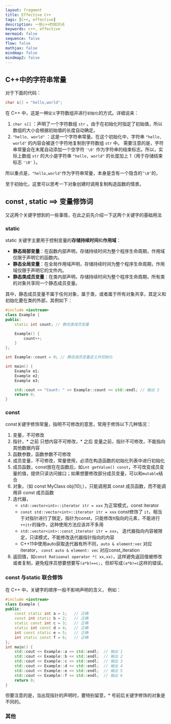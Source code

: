 ```yaml
---
layout: fragment
title: Effective C++
tags: [C++, effective]
description: 一些c++的知识点
keywords: c++, effective
mermaid: false
sequence: false
flow: false
mathjax: false
mindmap: false
mindmap2: false
---
```


## C++中的字符串常量

对于下面的代码：
```cpp
char s[] = "hello,world";
```
在 C++ 中，这是一种`定义`字符数组并进行`初始化`的方式。详细说来：
1. `char s[]` ：声明了一个字符数组 `str` 。由于在初始化时指定了初始值，所以数组的大小会根据初始值的长度自动确定。
2. `"hello, world"` ：这是一个字符串常量。在这个初始化中，字符串 `"hello, world"` 的内容会被逐个字符地复制到字符数组 `str` 中。
需要注意的是，字符串常量会在末尾自动添加一个空字符 `'\0'` 作为字符串的结束标志。所以，实际上数组 `str` 的大小是字符串 `"hello, world"` 的长度加上 1（用于存储结束标志 `'\0'` ）。

所以重点是，`"hello,world"`作为字符串常量，本身是含有一个隐含的`’\0‘`的，

至于初始化，这里可以思考一下对象创建时调用复制构造函数的情景。

## const , static ==> 变量修饰词
又这两个关键字想到的一些事情，在此之前先介绍一下这两个关键字的基础用法

### static

static 关键字主要用于控制变量的**存储持续时间**和**作用域**：

 -  **静态局部变量**：在函数内部声明，存储持续时间为整个程序生命周期，作用域仅限于声明它的函数内。
 -   **静态全局变量**：在全局作用域声明，存储持续时间为整个程序生命周期，作用域仅限于声明它的文件内。
 -   **静态类成员变量**：在类内部声明，存储持续时间为整个程序生命周期，所有类的对象共享同一个静态成员变量。

其中，静态成员变量不属于任何对象，属于类，或者属于所有对象共享，其定义和初始化要在类的外部，其例如下：
```cpp
#include <iostream>
class Example {
public:
    static int count; // 静态类成员变量

    Example() {
        count++;
    }
};

int Example::count = 0; // 静态成员变量定义并初始化

int main() {
    Example e1;
    Example e2;
    Example e3;

    std::cout << "Count: " << Example::count << std::endl; // 输出 3
    return 0;
}
```

### const
const关键字修饰常量，指明不可修改的意思，常用于修饰以下几种情况：
1. 变量，不可修改
2. 指针，* 之前 只想内容不可修改，* 之后 变量之前，指针不可修改，不能指向其他数据内容
3. 函数参数，函数参数不可修改
4. 成员变量，不可修改，常量使用，必须在构造函数的初始化列表中进行初始化
5. 成员函数，const放在在函数后，如`int getValue() const`，不可改变成员变量的值，提供只读访问接口；如果想要修改部分成员变量，可以和`mutable`结合
6. 对象，（如 const MyClass obj(10);），只能调用其 const 成员函数，而不能调用非 const 成员函数
7. 迭代器，
	- `std::vector<int>::iterator itr = xxx` 为正常模式，const iterator 
	- `const std::vector<int>::iterator itr = xxx`  const修饰了 `it`，相当于对指针进行了限定，指针为const，只能修改it指向的元素，不能进行`++itr`的操作，这种使用方法应该并不多用
	- `std::vector<int>::const_iterator itr = xxx`， 迭代器指向内容被限定，只读模式，不能修改迭代器指针指向的内容
	- C++11中使用auto获取迭代器有所不同，`auto & element:vec` 对应iterator， `const auto & element: vec` 对应const_iteration
8. 返回值，如`const Ratioanal operator *( xx,xx)`，这样避免返回值被修改或者复制，避免程序员想要想要写`(a*b)==c;`，但却写成`(a*b)=c`这样的错误。

### const 与static 联合修饰

在 C++ 中，关键字的顺序一般不影响声明的含义， 例如：

```cpp
#include <iostream>
class Example {
public:
    const static int a = 1;   // 正确
    const int static b = 2;   // 正确
    static const int c = 3;   // 正确
    static int const d = 4;   // 正确
    int const static e = 5;   // 正确
    int static const f = 6;   // 正确
};
int main() {
    std::cout << Example::a << std::endl;  // 输出 1
    std::cout << Example::b << std::endl;  // 输出 2
    std::cout << Example::c << std::endl;  // 输出 3
    std::cout << Example::d << std::endl;  // 输出 4
    std::cout << Example::e << std::endl;  // 输出 5
    std::cout << Example::f << std::endl;  // 输出 6
    return 0;
}
```

但要注意的是，当出现指针的声明时，要特别留意，* 号前后关键字修饰的对象是不同的。

### 其他